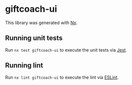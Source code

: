 # giftcoach-ui

This library was generated with [Nx](https://nx.dev).

## Running unit tests

Run `nx test giftcoach-ui` to execute the unit tests via [Jest](https://jestjs.io).

## Running lint

Run `nx lint giftcoach-ui` to execute the lint via [ESLint](https://eslint.org/).
